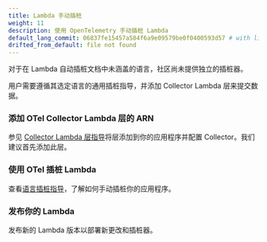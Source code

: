 ```yaml
---
title: Lambda 手动插桩
weight: 11
description: 使用 OpenTelemetry 手动插桩 Lambda
default_lang_commit: 06837fe15457a584f6a9e09579be0f0400593d57 # with links patched
drifted_from_default: file not found
---
```


对于在 Lambda 自动插桩文档中未涵盖的语言，社区尚未提供独立的插桩器。

用户需要遵循其选定语言的通用插桩指导，并添加 Collector Lambda 层来提交数据。

### 添加 OTel Collector Lambda 层的 ARN

参见 [Collector Lambda 层指导](../../platforms/faas/lambda-collector/?i18n-patch)将层添加到你的应用程序并配置
Collector。我们建议首先添加此层。

### 使用 OTel 插桩 Lambda

查看[语言插桩指导](/docs/languages/)，了解如何手动插桩你的应用程序。

### 发布你的 Lambda

发布新的 Lambda 版本以部署新更改和插桩器。
